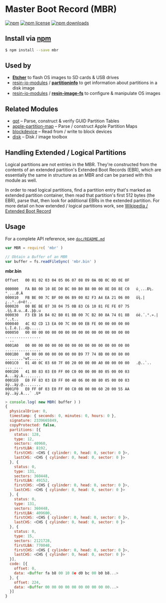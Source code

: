 # Master Boot Record (MBR)
[![npm](https://img.shields.io/npm/v/mbr.svg?style=flat-square)](https://npmjs.com/package/mbr)
[![npm license](https://img.shields.io/npm/l/mbr.svg?style=flat-square)](https://npmjs.com/package/mbr)
[![npm downloads](https://img.shields.io/npm/dm/mbr.svg?style=flat-square)](https://npmjs.com/package/mbr)

## Install via [npm](https://npmjs.com)

```sh
$ npm install --save mbr
```

## Used by

- **[Etcher](https://github.com/resin-io/etcher)** to flash OS images to SD cards & USB drives
- [resin-io-modules](https://github.com/resin-io-modules) / **[partitioninfo](https://github.com/resin-io-modules/partitioninfo)** to get information about partitions in a disk image
- [resin-io-modules](https://github.com/resin-io-modules) / **[resin-image-fs](https://github.com/resin-io-modules/resin-image-fs)** to configure & manipulate OS images

## Related Modules

- [gpt](https://github.com/jhermsmeier/node-gpt) – Parse, construct & verify GUID Partition Tables
- [apple-partition-map](https://github.com/jhermsmeier/node-gpt) – Parse / construct Apple Partition Maps
- [blockdevice](https://github.com/jhermsmeier/node-blockdevice) – Read from / write to block devices
- [disk](https://github.com/jhermsmeier/node-disk) – Disk / image toolbox

## Handling Extended / Logical Partitions

Logical partitions are not entries in the MBR. They're constructed from the contents of an extended partition's Extended Boot Records (EBR), which are essentially the same in structure as an MBR and can be parsed with this module as well.

In order to read logical partitions, find a partition entry that's marked as extended partition container, then read that partition's first 512 bytes (the EBR), parse that, then look for additional EBRs in the extended partition. For more detail on how extended / logical partitions work, see [Wikipedia / Extended Boot Record](https://en.wikipedia.org/wiki/Extended_boot_record)

## Usage

For a complete API reference, see [`doc/README.md`](https://github.com/jhermsmeier/node-mbr/tree/master/doc)

```js
var MBR = require( 'mbr' )
```

```js
// Obtain a Buffer of an MBR
var buffer = fs.readFileSync( 'mbr.bin' )
```

**mbr.bin**

```
Offset   00 01 02 03 04 05 06 07 08 09 0A 0B 0C 0D 0E 0F

000000   FA B8 00 10 8E D0 BC 00 B0 B8 00 00 8E D8 8E C0   ú¸...Ð¼.°¸...Ø.À
000010   FB BE 00 7C BF 00 06 B9 00 02 F3 A4 EA 21 06 00   û¾.|¿..¹..ó¤ê!..
000020   00 BE BE 07 38 04 75 0B 83 C6 10 81 FE FE 07 75   .¾¾.8.u..Æ..þþ.u
000030   F3 EB 16 B4 02 B0 01 BB 00 7C B2 80 8A 74 01 8B   óë.´.°.».|²..t..
000040   4C 02 CD 13 EA 00 7C 00 00 EB FE 00 00 00 00 00   L.Í.ê.|..ëþ.....
000050   00 00 00 00 00 00 00 00 00 00 00 00 00 00 00 00   ................
  --
0001A0   00 00 00 00 00 00 00 00 00 00 00 00 00 00 00 00   ................
0001B0   00 00 00 00 00 00 00 00 B9 77 74 8B 00 00 80 00   ........¹wt.....
0001C0   01 40 0C 03 60 7F 00 20 00 00 00 A0 00 00 00 00   .@..`.. ... ....
0001D0   41 80 83 03 E0 FF 00 C0 00 00 00 80 05 00 00 03   A...àÿ.À........
0001E0   E0 FF 83 03 E0 FF 00 40 06 00 00 80 05 00 00 03   àÿ..àÿ.@........
0001F0   E0 FF 0F 03 E0 FF 00 C0 0B 00 00 60 20 00 55 AA   àÿ..àÿ.À...` .Uª
```

```js
> console.log( new MBR( buffer ) )
{
  physicalDrive: 0,
  timestamp: { seconds: 0, minutes: 0, hours: 0 },
  signature: 2339665849,
  copyProtected: false,
  partitions: [{
    status: 128,
    type: 12,
    sectors: 40960,
    firstLBA: 8192,
    firstCHS: <CHS { cylinder: 0, head: 0, sector: 0 }>,
    lastCHS: <CHS { cylinder: 0, head: 0, sector: 0 }>
  }, {
    status: 0,
    type: 131,
    sectors: 360448,
    firstLBA: 49152,
    firstCHS: <CHS { cylinder: 0, head: 0, sector: 0 }>,
    lastCHS: <CHS { cylinder: 0, head: 0, sector: 0 }>
  }, {
    status: 0,
    type: 131,
    sectors: 360448,
    firstLBA: 409600,
    firstCHS: <CHS { cylinder: 0, head: 0, sector: 0 }>,
    lastCHS: <CHS { cylinder: 0, head: 0, sector: 0 }>
  }, {
    status: 0,
    type: 15,
    sectors: 2121728,
    firstLBA: 770048,
    firstCHS: <CHS { cylinder: 0, head: 0, sector: 0 }>,
    lastCHS: <CHS { cylinder: 0, head: 0, sector: 0 }>
  }],
  code: [{
    offset: 0,
    data: <Buffer fa b8 00 10 8e d0 bc 00 b0 b8...>
  }, {
    offset: 224,
    data: <Buffer 00 00 00 00 00 00 00 00 00 00...>
  }]
}
```

